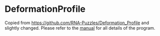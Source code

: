 # DeformationProfile
Copied from https://github.com/RNA-Puzzles/Deformation_Profile and slightly changed.
Please refer to the [manual](https://github.com/RNA-Puzzles/DeformationProfile/blob/master/manual_1_0_1.pdf) for all details of the program. 
